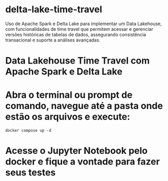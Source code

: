 # delta-lake-time-travel
Uso de Apache Spark e Delta Lake para implementar um Data Lakehouse, com funcionalidades de time travel que permitem acessar e gerenciar versões históricas de tabelas de dados, assegurando consistência transacional e suporte a análises avançadas.


# Data Lakehouse Time Travel com Apache Spark e Delta Lake

# Abra o terminal ou prompt de comando, navegue até a pasta onde estão os arquivos e execute:

`docker compose up -d`

# Acesse o Jupyter Notebook pelo docker e fique a vontade para fazer seus testes